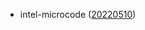 - intel-microcode ([20220510](https://github.com/intel/Intel-Linux-Processor-Microcode-Data-Files/releases/tag/microcode-20220510)) 
